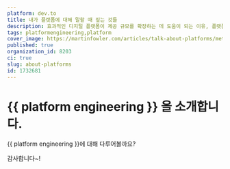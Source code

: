 ```yaml
---
platform: dev.to
title: 내가 플랫폼에 대해 말할 때 짚는 것들
description: 효과적인 디지털 플랫폼이 제공 규모를 확장하는 데 도움이 되는 이유, 플랫폼에 포함되어야 하는 내용, 플랫폼 구축을 시작하는 방법.
tags: platformengineering,platform
cover_image: https://martinfowler.com/articles/talk-about-platforms/meta.png
published: true
organization_id: 8203
ci: true
slug: about-platforms
id: 1732681
---
```


# {{ platform engineering }} 을 소개합니다.

{{ platform engineering }}에 대해 다루어볼까요?

감사합니다~!
